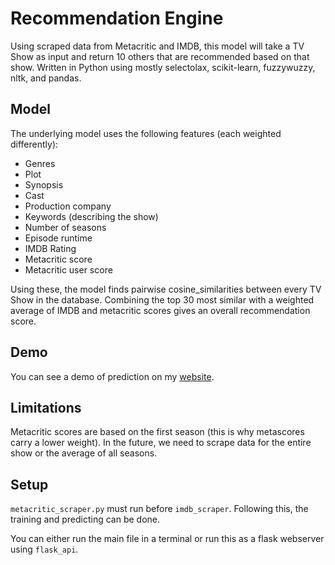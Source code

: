 # Recommendation Engine

Using scraped data from Metacritic and IMDB, this model will take a TV Show as input and return 10 others that are recommended based on that show. Written in Python using mostly selectolax, scikit-learn, fuzzywuzzy, nltk, and pandas. 

## Model

The underlying model uses the following features (each weighted differently):

* Genres
* Plot
* Synopsis
* Cast
* Production company
* Keywords (describing the show)
* Number of seasons
* Episode runtime
* IMDB Rating
* Metacritic score
* Metacritic user score

Using these, the model finds pairwise cosine_similarities between every TV Show in the database. Combining the top 30 most similar with a weighted average of IMDB and metacritic scores gives an overall recommendation score.

## Demo

You can see a demo of prediction on my [website](http://itsjafer.com/#/show-predictor).

## Limitations

Metacritic scores are based on the first season (this is why metascores carry a lower weight). In the future, we need to scrape data for the entire show or the average of all seasons.

## Setup

`metacritic_scraper.py` must run before `imdb_scraper`. Following this, the training and predicting can be done.

You can either run the main file in a terminal or run this as a flask webserver using `flask_api`.


